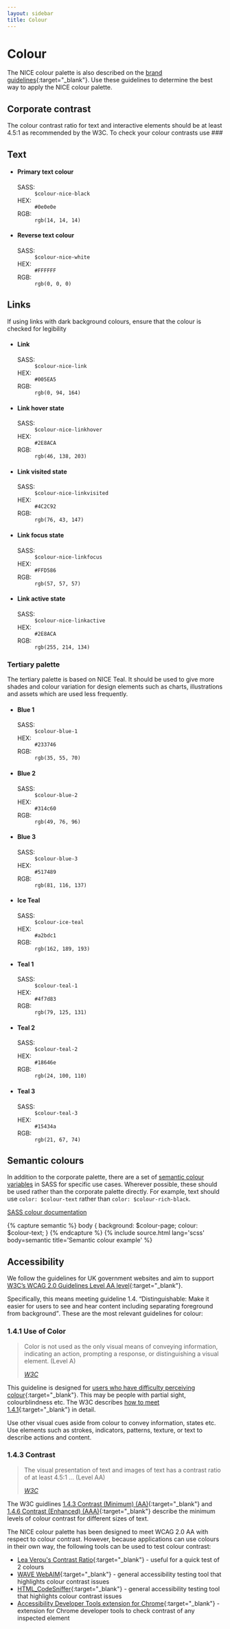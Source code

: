 ```yaml
---
layout: sidebar
title: Colour
---
```


# Colour

The NICE colour palette is also described on the [brand guidelines](https://www.nice.org.uk/brand/colour-palette){:target="_blank"}. Use these guidelines to determine the best way to apply the NICE colour palette.

## Corporate contrast
The colour contrast ratio for text and interactive elements should be at least 4.5:1 as recommended by the W3C. To check your colour contrasts use ###

## Text

<ul class="colour-grid">
    <li class="colour-grid__item colour-grid__item--nice-black">
        <h4>Primary text colour</h4>
        <dl class="dl-inline">
            <dt>SASS:</dt> <dd><code>$colour-nice-black</code></dd>
            <dt>HEX:</dt> <dd><code>#0e0e0e</code></dd>
            <dt>RGB:</dt> <dd><code>rgb(14, 14, 14)</code></dd>
        </dl>
    </li>
    <li class="colour-grid__item colour-grid__item--nice-white">
        <h4>Reverse text colour</h4>
        <dl class="dl-inline">
            <dt>SASS:</dt> <dd><code>$colour-nice-white</code></dd>
            <dt>HEX:</dt> <dd><code>#FFFFFF</code></dd>
            <dt>RGB:</dt> <dd><code>rgb(0, 0, 0)</code></dd>
        </dl>
    </li>
</ul>

## Links

If using links with dark background colours, ensure that the colour is checked for 
legibility

<ul class="colour-grid">
    <li class="colour-grid__item colour-grid__item--link">
        <h4>Link</h4>
        <dl class="dl-inline">
            <dt>SASS:</dt> <dd><code>$colour-nice-link</code></dd>
            <dt>HEX:</dt> <dd><code>#005EA5</code></dd>
            <dt>RGB:</dt> <dd><code>rgb(0, 94, 164)</code></dd>
        </dl>
    </li>
    <li class="colour-grid__item colour-grid__item--linkhover">
        <h4>Link hover state</h4>
        <dl class="dl-inline">
            <dt>SASS:</dt> <dd><code>$colour-nice-linkhover</code></dd>
            <dt>HEX:</dt> <dd><code>#2E8ACA</code></dd>
            <dt>RGB:</dt> <dd><code>rgb(46, 138, 203)</code></dd>
        </dl>
    </li>
    <li class="colour-grid__item colour-grid__item--linkvisited">
        <h4>Link visited state</h4>
        <dl class="dl-inline">
            <dt>SASS:</dt> <dd><code>$colour-nice-linkvisited</code></dd>
            <dt>HEX:</dt> <dd><code>#4C2C92</code></dd>
            <dt>RGB:</dt> <dd><code>rgb(76, 43, 147)</code></dd>
        </dl>
    </li>
    <li class="colour-grid__item colour-grid__item--linkfocus">
        <h4>Link focus state</h4>
        <dl class="dl-inline">
            <dt>SASS:</dt> <dd><code>$colour-nice-linkfocus</code></dd>
            <dt>HEX:</dt> <dd><code>#FFD586</code></dd>
            <dt>RGB:</dt> <dd><code>rgb(57, 57, 57)</code></dd>
        </dl>
    </li>
    <li class="colour-grid__item colour-grid__item--linkactive">
        <h4>Link active state</h4>
        <dl class="dl-inline">
            <dt>SASS:</dt> <dd><code>$colour-nice-linkactive</code></dd>
            <dt>HEX:</dt> <dd><code>#2E8ACA</code></dd>
            <dt>RGB:</dt> <dd><code>rgb(255, 214, 134)</code></dd>
        </dl>
    </li>
</ul>

### Tertiary palette

The tertiary palette is based on NICE Teal. It should be used to give more shades and colour variation for design elements such as charts, illustrations and assets which are used less frequently.

<ul class="colour-grid">
    <li class="colour-grid__item colour-grid__item--blue-1">
        <h4>Blue 1</h4>
        <dl class="dl-inline">
            <dt>SASS:</dt> <dd><code>$colour-blue-1</code></dd>
            <dt>HEX:</dt> <dd><code>#233746</code></dd>
            <dt>RGB:</dt> <dd><code>rgb(35, 55, 70)</code></dd>
        </dl>
    </li>
    <li class="colour-grid__item colour-grid__item--blue-2">
        <h4>Blue 2</h4>
        <dl class="dl-inline">
            <dt>SASS:</dt> <dd><code>$colour-blue-2</code></dd>
            <dt>HEX:</dt> <dd><code>#314c60</code></dd>
            <dt>RGB:</dt> <dd><code>rgb(49, 76, 96)</code></dd>
        </dl>
    </li>
    <li class="colour-grid__item colour-grid__item--blue-3">
        <h4>Blue 3</h4>
        <dl class="dl-inline">
            <dt>SASS:</dt> <dd><code>$colour-blue-3</code></dd>
            <dt>HEX:</dt> <dd><code>#517489</code></dd>
            <dt>RGB:</dt> <dd><code>rgb(81, 116, 137)</code></dd>
        </dl>
    </li>
    <li class="colour-grid__item colour-grid__item--ice-teal">
        <h4>Ice Teal</h4>
        <dl class="dl-inline">
            <dt>SASS:</dt> <dd><code>$colour-ice-teal</code></dd>
            <dt>HEX:</dt> <dd><code>#a2bdc1</code></dd>
            <dt>RGB:</dt> <dd><code>rgb(162, 189, 193)</code></dd>
        </dl>
    </li>
    <li class="colour-grid__item colour-grid__item--teal-1">
        <h4>Teal 1</h4>
        <dl class="dl-inline">
            <dt>SASS:</dt> <dd><code>$colour-teal-1</code></dd>
            <dt>HEX:</dt> <dd><code>#4f7d83</code></dd>
            <dt>RGB:</dt> <dd><code>rgb(79, 125, 131)</code></dd>
        </dl>
    </li>
    <li class="colour-grid__item colour-grid__item--teal-2">
        <h4>Teal 2</h4>
        <dl class="dl-inline">
            <dt>SASS:</dt> <dd><code>$colour-teal-2</code></dd>
            <dt>HEX:</dt> <dd><code>#18646e</code></dd>
            <dt>RGB:</dt> <dd><code>rgb(24, 100, 110)</code></dd>
        </dl>
    </li>
    <li class="colour-grid__item colour-grid__item--teal-3">
        <h4>Teal 3</h4>
        <dl class="dl-inline">
            <dt>SASS:</dt> <dd><code>$colour-teal-3</code></dd>
            <dt>HEX:</dt> <dd><code>#15434a</code></dd>
            <dt>RGB:</dt> <dd><code>rgb(21, 67, 74)</code></dd>
        </dl>
    </li>
</ul>

## Semantic colours

In addition to the corporate palette, there are a set of <a href="{{ site.baseurl }}{% link technical/sass/documentation/colours.md %}">semantic colour variables</a> in SASS for specific use cases. Wherever possible, these should be used rather than the corporate palette directly. For example, text should use `color: $colour-text` rather than `color: $colour-rich-black`.

<a href="{{ site.baseurl }}{% link technical/sass/documentation/colours.md %}" class="btn btn--secondary">SASS colour documentation</a>

{% capture semantic %}
body {
    background: $colour-page;
    colour: $colour-text;
}
{% endcapture %}
{% include source.html lang='scss' body=semantic title='Semantic colour example' %}

## Accessibility

We follow the guidelines for UK government websites and aim to support [W3C’s WCAG 2.0 Guidelines Level AA level](https://www.w3.org/TR/WCAG20/){:target="_blank"}.

Specifically, this means meeting guideline 1.4. <q>Distinguishable: Make it easier for users to see and hear content including separating foreground from background</q>. These are the most relevant guidelines for colour:

### 1.4.1 Use of Color

<blockquote class="quote">
    <p>
        Color is not used as the only visual means of conveying information, indicating an action, prompting a response, or distinguishing a visual element. (Level A)
    </p>
    <footer>
        <cite><a href="https://www.w3.org/TR/WCAG/#visual-audio-contrast-without-color">W3C</a></cite>
    </footer>
</blockquote>

This guideline is designed for [users who have difficulty perceiving colour](https://www.w3.org/TR/UNDERSTANDING-WCAG20/visual-audio-contrast-without-color.html#visual-audio-contrast-without-color-65-head){:target="_blank"}. This may be people with partial sight, colourblindness etc. The W3C describes [how to meet 1.4.1](http://www.w3.org/WAI/WCAG20/quickref/#qr-visual-audio-contrast-without-color){:target="_blank"} in detail.

Use other visual cues aside from colour to convey information, states etc. Use elements such as strokes, indicators, patterns, texture, or text to describe actions and content.

### 1.4.3 Contrast

<blockquote class="quote">
    <p>
        The visual presentation of text and images of text has a contrast ratio of at least 4.5:1 &hellip; (Level AA)
    </p>
    <footer>
        <cite><a href="https://www.w3.org/TR/WCAG/#visual-audio-contrast-contrast">W3C</a></cite>
    </footer>
</blockquote>

The W3C guidlines [1.4.3 Contrast (Minimum) (AA)](https://www.w3.org/TR/2008/REC-WCAG20-20081211/#visual-audio-contrast-contrast){:target="_blank"} and [1.4.6 Contrast (Enhanced) (AAA)](https://www.w3.org/TR/2008/REC-WCAG20-20081211/#visual-audio-contrast7){:target="_blank"} describe the minimum levels of colour contrast for different sizes of text.

The NICE colour palette has been designed to meet WCAG 2.0 AA with respect to colour contrast. However, because applications can use colours in their own way, the following tools can be used to test colour contrast:

- [Lea Verou's Contrast Ratio](http://leaverou.github.io/contrast-ratio/){:target="_blank"} - useful for a quick test of 2 colours</li>
- [WAVE WebAIM](http://wave.webaim.org/extension/){:target="_blank"} - general accessibility testing tool that highlights colour contrast issues
- [HTML_CodeSniffer](http://squizlabs.github.io/HTML_CodeSniffer/){:target="_blank"} - general accessibility testing tool that highlights colour contrast issues
- [Accessibility Developer Tools extension for Chrome](https://chrome.google.com/webstore/detail/accessibility-developer-t/fpkknkljclfencbdbgkenhalefipecmb?hl=en){:target="_blank"} - extension for Chrome developer tools to check contrast of any inspected element
